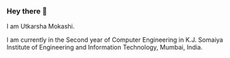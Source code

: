 ### Hey there 👋
I am Utkarsha Mokashi.
<!--
**utkarshamokashi/utkarshamokashi** is a ✨ _special_ ✨ repository because its `README.md` (this file) appears on your GitHub profile.

Here are some ideas to get you started:
-->

I am currently in the Second year of Computer Engineering in K.J. Somaiya Institute of Engineering and Information Technology, Mumbai, India.
<!-- - 🔭 I’m currently working on ...
- 🌱 I’m currently learning ...
- 👯 I’m looking to collaborate on ...
- 🤔 I’m looking for help with ...
- 💬 Ask me about ...
- 📫 How to reach me: ...
- 😄 Pronouns: ...
- ⚡ Fun fact: ...
-->
